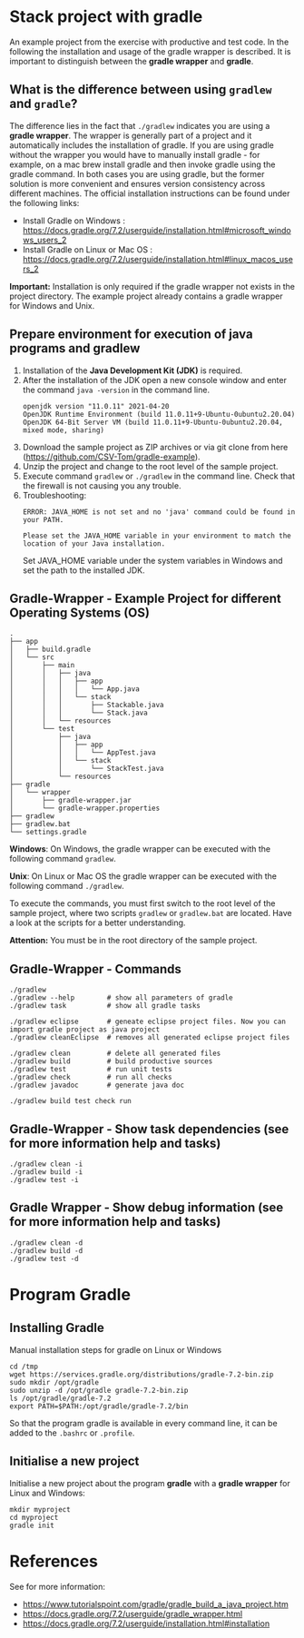 # Stack project with gradle

An example project from the exercise with productive and test code.
In the following the installation and usage of the gradle wrapper is described.
It is important to distinguish between the **gradle wrapper** and **gradle**.

## What is the difference between using `gradlew` and `gradle`?

The difference lies in the fact that `./gradlew` indicates you are using a __gradle wrapper__. The wrapper is generally part of a project and it automatically includes the installation of gradle.
If you are using gradle without the wrapper you would have to manually install gradle - for example, on a mac brew install gradle and then invoke gradle using the gradle command.
In both cases you are using gradle, but the former solution is more convenient and ensures version consistency across different machines.
The official installation instructions can be found under the following links:

* Install Gradle on Windows : https://docs.gradle.org/7.2/userguide/installation.html#microsoft_windows_users_2
* Install Gradle on Linux or Mac OS : https://docs.gradle.org/7.2/userguide/installation.html#linux_macos_users_2


__Important:__ Installation is only required if the gradle wrapper not exists in the project directory. The example project already contains a gradle wrapper for Windows and Unix.


## Prepare environment for execution of java programs and gradlew

1. Installation of the __Java Development Kit (JDK)__ is required.
2. After the installation of the JDK open a new console window and enter the command `java -version` in the command line.
   ```
   openjdk version "11.0.11" 2021-04-20
   OpenJDK Runtime Environment (build 11.0.11+9-Ubuntu-0ubuntu2.20.04)
   OpenJDK 64-Bit Server VM (build 11.0.11+9-Ubuntu-0ubuntu2.20.04, mixed mode, sharing)
   ```
3. Download the sample project as ZIP archives or via git clone from here (https://github.com/CSV-Tom/gradle-example).
4. Unzip the project and change to the root level of the sample project.
5. Execute command `gradlew` or `./gradlew` in the command line. Check that the firewall is not causing you any trouble.
6. Troubleshooting:
   ```
   ERROR: JAVA_HOME is not set and no 'java' command could be found in your PATH.

   Please set the JAVA_HOME variable in your environment to match the location of your Java installation.
   ```
   Set JAVA_HOME variable under the system variables in Windows and set the path to the installed JDK.


## Gradle-Wrapper - Example Project for different Operating Systems (OS)

```
.
├── app
│   ├── build.gradle
│   └── src
│       ├── main
│       │   ├── java
│       │   │   ├── app
│       │   │   │   └── App.java
│       │   │   └── stack
│       │   │       ├── Stackable.java
│       │   │       └── Stack.java
│       │   └── resources
│       └── test
│           ├── java
│           │   ├── app
│           │   │   └── AppTest.java
│           │   └── stack
│           │       └── StackTest.java
│           └── resources
├── gradle
│   └── wrapper
│       ├── gradle-wrapper.jar
│       └── gradle-wrapper.properties
├── gradlew
├── gradlew.bat
└── settings.gradle
```

__Windows__: On Windows, the gradle wrapper can be executed with the following command `gradlew`.

__Unix__: On Linux or Mac OS the gradle wrapper can be executed with the following command `./gradlew`.

To execute the commands, you must first switch to the root level of the sample project, where two scripts `gradlew` or `gradlew.bat` are located. Have a look at the scripts for a better understanding.

__Attention:__ You must be in the root directory of the sample project.


## Gradle-Wrapper - Commands

```
./gradlew
./gradlew --help        # show all parameters of gradle
./gradlew task          # show all gradle tasks

./gradlew eclipse       # geneate eclipse project files. Now you can import gradle project as java project
./gradlew cleanEclipse  # removes all generated eclipse project files

./gradlew clean         # delete all generated files
./gradlew build         # build productive sources
./gradlew test          # run unit tests
./gradlew check         # run all checks
./gradlew javadoc       # generate java doc

./gradlew build test check run
```

## Gradle-Wrapper - Show task dependencies (see for more information help and tasks)

```
./gradlew clean -i
./gradlew build -i
./gradlew test -i
```

## Gradle Wrapper - Show debug information (see for more information help and tasks)

```
./gradlew clean -d
./gradlew build -d
./gradlew test -d
```

# Program Gradle

## Installing Gradle

Manual installation steps for gradle on Linux or Windows

```
cd /tmp
wget https://services.gradle.org/distributions/gradle-7.2-bin.zip
sudo mkdir /opt/gradle
sudo unzip -d /opt/gradle gradle-7.2-bin.zip
ls /opt/gradle/gradle-7.2
export PATH=$PATH:/opt/gradle/gradle-7.2/bin
```
So that the program gradle is available in every command line, it can be added to the `.bashrc` or `.profile`.

## Initialise a new project

Initialise a new project about the program **gradle** with a **gradle wrapper** for Linux and Windows:

```
mkdir myproject
cd myproject
gradle init
```

 # References

See for more information:

* https://www.tutorialspoint.com/gradle/gradle_build_a_java_project.htm
* https://docs.gradle.org/7.2/userguide/gradle_wrapper.html
* https://docs.gradle.org/7.2/userguide/installation.html#installation
